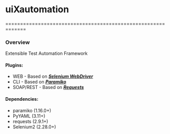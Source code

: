 # uiXautomation
=============================================================

### Overview
Extensible Test Automation Framework

#### Plugins:
* WEB - Based on _**[Selenium WebDriver](http://www.seleniumhq.org/projects/webdriver/)**_
* CLI - Based on _**[Paramiko](https://github.com/paramiko/paramiko)**_
* SOAP/REST - Based on _**[Requests](https://github.com/requests/requests)**_

#### Dependencies:
* paramiko (1.16.0+)
* PyYAML (3.11+)
* requests (2.9.1+)
* Selenium2 (2.28.0+)
